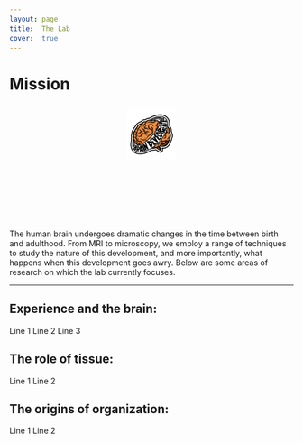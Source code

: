 ```yaml
---
layout: page
title:  The Lab
cover:  true 
---
```

# Mission

 <div class="row">
 	<div class="column">
  	<img class="lab-logo" src="/assets/img/logo.png" alt="BrainDevLab Logo" style="height: 40%; width: 40%; object-fit: contain"/>
  	</div>
 </div> 

 <div class="row">
  <div class="column" markdown="1">
  The human brain undergoes dramatic changes in the time between birth and adulthood. From MRI to microscopy, we employ a range of techniques to study the nature of this development, and more importantly, what happens when this development goes awry. Below are some areas of research on which the lab currently focuses.
  </div>
  
  
</div> 

***

## Experience and the brain:

Line 1
Line 2
Line 3  

## The role of tissue:

Line 1
Line 2 

## The origins of organization:

Line 1
Line 2
<!--author-->


<style type="text/css">
  .row {
    display: flex;
  }

  .column {
    flex: 50%;    
  }

  img.lab-logo {
    display: block;
    margin-left: auto;
    margin-right: auto;
    padding: 10px;
}
</style>

